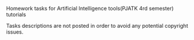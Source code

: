 Homework tasks for Artificial Intelligence tools(PJATK 4rd semester) tutorials

Tasks descriptions are not posted in order to avoid any potential copyright issues.
